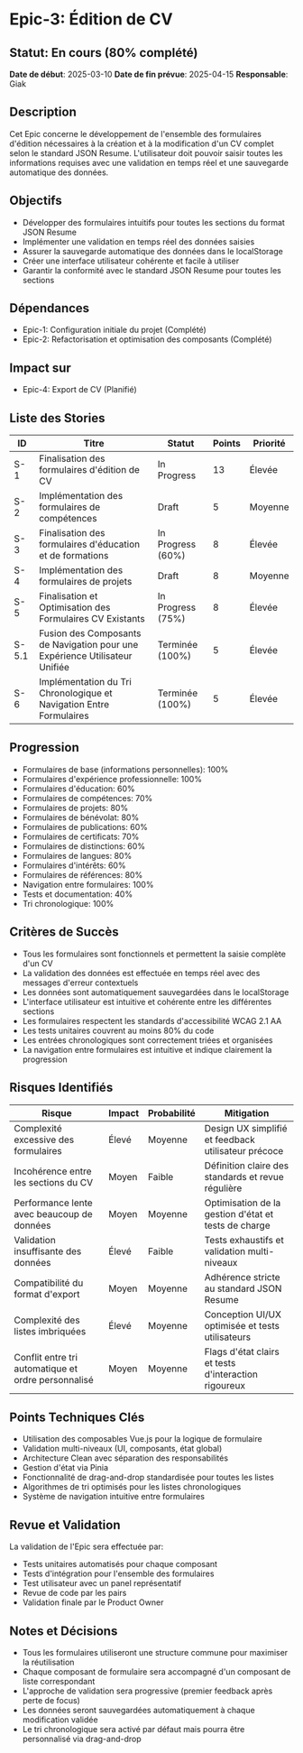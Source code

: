 # Epic-3: Édition de CV

## Statut: En cours (80% complété)

**Date de début**: 2025-03-10
**Date de fin prévue**: 2025-04-15
**Responsable**: Giak

## Description

Cet Epic concerne le développement de l'ensemble des formulaires d'édition nécessaires à la création et à la modification d'un CV complet selon le standard JSON Resume. L'utilisateur doit pouvoir saisir toutes les informations requises avec une validation en temps réel et une sauvegarde automatique des données.

## Objectifs

- Développer des formulaires intuitifs pour toutes les sections du format JSON Resume
- Implémenter une validation en temps réel des données saisies
- Assurer la sauvegarde automatique des données dans le localStorage
- Créer une interface utilisateur cohérente et facile à utiliser
- Garantir la conformité avec le standard JSON Resume pour toutes les sections

## Dépendances

- Epic-1: Configuration initiale du projet (Complété)
- Epic-2: Refactorisation et optimisation des composants (Complété)

## Impact sur

- Epic-4: Export de CV (Planifié)

## Liste des Stories

| ID    | Titre                                                                       | Statut            | Points | Priorité |
| ----- | --------------------------------------------------------------------------- | ----------------- | ------ | -------- |
| S-1   | Finalisation des formulaires d'édition de CV                                | In Progress       | 13     | Élevée   |
| S-2   | Implémentation des formulaires de compétences                               | Draft             | 5      | Moyenne  |
| S-3   | Finalisation des formulaires d'éducation et de formations                   | In Progress (60%) | 8      | Élevée   |
| S-4   | Implémentation des formulaires de projets                                   | Draft             | 8      | Moyenne  |
| S-5   | Finalisation et Optimisation des Formulaires CV Existants                   | In Progress (75%) | 8      | Élevée   |
| S-5.1 | Fusion des Composants de Navigation pour une Expérience Utilisateur Unifiée | Terminée (100%)   | 5      | Élevée   |
| S-6   | Implémentation du Tri Chronologique et Navigation Entre Formulaires         | Terminée (100%)   | 5      | Élevée   |

## Progression

- Formulaires de base (informations personnelles): 100%
- Formulaires d'expérience professionnelle: 100%
- Formulaires d'éducation: 60%
- Formulaires de compétences: 70%
- Formulaires de projets: 80%
- Formulaires de bénévolat: 80%
- Formulaires de publications: 60%
- Formulaires de certificats: 70%
- Formulaires de distinctions: 60%
- Formulaires de langues: 80%
- Formulaires d'intérêts: 60%
- Formulaires de références: 80%
- Navigation entre formulaires: 100%
- Tests et documentation: 40%
- Tri chronologique: 100%

## Critères de Succès

- Tous les formulaires sont fonctionnels et permettent la saisie complète d'un CV
- La validation des données est effectuée en temps réel avec des messages d'erreur contextuels
- Les données sont automatiquement sauvegardées dans le localStorage
- L'interface utilisateur est intuitive et cohérente entre les différentes sections
- Les formulaires respectent les standards d'accessibilité WCAG 2.1 AA
- Les tests unitaires couvrent au moins 80% du code
- Les entrées chronologiques sont correctement triées et organisées
- La navigation entre formulaires est intuitive et indique clairement la progression

## Risques Identifiés

| Risque                                              | Impact | Probabilité | Mitigation                                           |
| --------------------------------------------------- | ------ | ----------- | ---------------------------------------------------- |
| Complexité excessive des formulaires                | Élevé  | Moyenne     | Design UX simplifié et feedback utilisateur précoce  |
| Incohérence entre les sections du CV                | Moyen  | Faible      | Définition claire des standards et revue régulière   |
| Performance lente avec beaucoup de données          | Moyen  | Moyenne     | Optimisation de la gestion d'état et tests de charge |
| Validation insuffisante des données                 | Élevé  | Faible      | Tests exhaustifs et validation multi-niveaux         |
| Compatibilité du format d'export                    | Moyen  | Moyenne     | Adhérence stricte au standard JSON Resume            |
| Complexité des listes imbriquées                    | Élevé  | Moyenne     | Conception UI/UX optimisée et tests utilisateurs     |
| Conflit entre tri automatique et ordre personnalisé | Moyen  | Moyenne     | Flags d'état clairs et tests d'interaction rigoureux |

## Points Techniques Clés

- Utilisation des composables Vue.js pour la logique de formulaire
- Validation multi-niveaux (UI, composants, état global)
- Architecture Clean avec séparation des responsabilités
- Gestion d'état via Pinia
- Fonctionnalité de drag-and-drop standardisée pour toutes les listes
- Algorithmes de tri optimisés pour les listes chronologiques
- Système de navigation intuitive entre formulaires

## Revue et Validation

La validation de l'Epic sera effectuée par:

- Tests unitaires automatisés pour chaque composant
- Tests d'intégration pour l'ensemble des formulaires
- Test utilisateur avec un panel représentatif
- Revue de code par les pairs
- Validation finale par le Product Owner

## Notes et Décisions

- Tous les formulaires utiliseront une structure commune pour maximiser la réutilisation
- Chaque composant de formulaire sera accompagné d'un composant de liste correspondant
- L'approche de validation sera progressive (premier feedback après perte de focus)
- Les données seront sauvegardées automatiquement à chaque modification validée
- Le tri chronologique sera activé par défaut mais pourra être personnalisé via drag-and-drop
